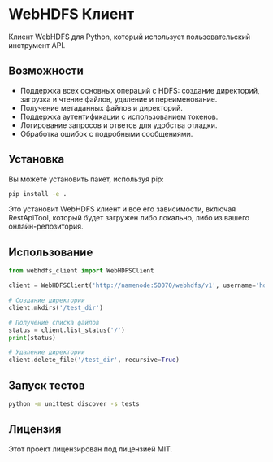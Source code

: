 # WebHDFS Клиент

Клиент WebHDFS для Python, который использует пользовательский инструмент API.

## Возможности
- Поддержка всех основных операций с HDFS: создание директорий, загрузка и чтение файлов, удаление и переименование.
- Получение метаданных файлов и директорий.
- Поддержка аутентификации с использованием токенов.
- Логирование запросов и ответов для удобства отладки.
- Обработка ошибок с подробными сообщениями.

## Установка

Вы можете установить пакет, используя pip:

```bash
pip install -e .
```
Это установит WebHDFS клиент и все его зависимости, включая RestApiTool, который будет загружен либо локально, либо из вашего онлайн-репозитория.

## Использование

```python
from webhdfs_client import WebHDFSClient

client = WebHDFSClient('http://namenode:50070/webhdfs/v1', username='hdfs')

# Создание директории
client.mkdirs('/test_dir')

# Получение списка файлов
status = client.list_status('/')
print(status)

# Удаление директории
client.delete_file('/test_dir', recursive=True)
```

## Запуск тестов
```bash
python -m unittest discover -s tests
```

## Лицензия
Этот проект лицензирован под лицензией MIT.
